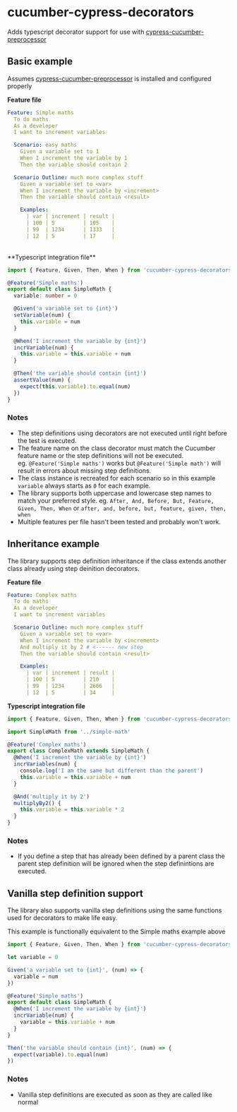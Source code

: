 # cucumber-cypress-decorators

Adds typescript decorator support for use with [cypress-cucumber-preprocessor](https://github.com/TheBrainFamily/cypress-cucumber-preprocessor)

## Basic example

Assumes [cypress-cucumber-preprocessor](https://github.com/TheBrainFamily/cypress-cucumber-preprocessor) is installed and configured properly

**Feature file**

``` yaml
Feature: Simple maths
  To do maths
  As a developer
  I want to increment variables

  Scenario: easy maths
    Given a variable set to 1
    When I increment the variable by 1
    Then the variable should contain 2

  Scenario Outline: much more complex stuff
    Given a variable set to <var>
    When I increment the variable by <increment>
    Then the variable should contain <result>

    Examples:
      | var | increment | result |
      | 100 | 5         | 105    |
      | 99  | 1234      | 1333   |
      | 12  | 5         | 17     |
```
<br>
**Typescript integration file**

``` typescript
import { Feature, Given, Then, When } from 'cucumber-cypress-decorators'

@Feature('Simple maths')
export default class SimpleMath {
  variable: number = 0

  @Given('a variable set to {int}')
  setVariable(num) {
    this.variable = num
  }

  @When('I increment the variable by {int}')
  incrVariable(num) {
    this.variable = this.variable + num
  }

  @Then('the variable should contain {int}')
  assertValue(num) {
    expect(this.variable).to.equal(num)
  })
}
```

### Notes

* The step definitions using decorators are not executed until right before the test is executed.
* The feature name on the class decorator must match the Cucumber feature name or the step definitions will not be executed. eg. `@Feature('Simple maths')` works but `@Feature('Simple math')` will result in errors about missing step definitions.
* The class instance is recreated for each scenario so in this example `variable` always starts as `0` for each example.
* The library supports both uppercase and lowercase step names to match your preferred style. eg. `After, And, Before, But, Feature, Given, Then, When` or `after, and, before, but, feature, given, then, when`
* Multiple features per file hasn't been tested and probably won't work.

## Inheritance example

The library supports step definition inheritance if the class extends another class already using step deinition decorators.

**Feature file**

``` yaml
Feature: Complex maths
  To do maths
  As a developer
  I want to increment variables

  Scenario Outline: much more complex stuff
    Given a variable set to <var>
    When I increment the variable by <increment>
    And multiply it by 2 # <------ new step
    Then the variable should contain <result>

    Examples:
      | var | increment | result |
      | 100 | 5         | 210    |
      | 99  | 1234      | 2666   |
      | 12  | 5         | 34     |
```

**Typescript integration file**

``` typescript
import { Feature, Given, Then, When } from 'cucumber-cypress-decorators'

import SimpleMath from '../simple-math'

@Feature('Complex maths')
export class ComplexMath extends SimpleMath {
  @When('I increment the variable by {int}')
  incrVariables(num) {
    console.log('I am the same but different than the parent')
    this.variable = this.variable + num
  }

  @And('multiply it by 2')
  multiplyBy2() {
    this.variable = this.variable * 2
  }
}
```

### Notes

* If you define a step that has already been defined by a parent class the parent step definition will be ignored when the step definintions are executed.

## Vanilla step definition support

The library also supports vanilla step definitions using the same functions used for decorators to make life easy.

This example is functionally equivalent to the Simple maths example above

``` typescript
import { Feature, Given, Then, When } from 'cucumber-cypress-decorators'

let variable = 0

Given('a variable set to {int}', (num) => {
  variable = num
})

@Feature('Simple maths')
export default class SimpleMath {
  @When('I increment the variable by {int}')
  incrVariable(num) {
    variable = this.variable + num
  }
}

Then('the variable should contain {int}', (num) => {
  expect(variable).to.equal(num)
})
```

### Notes

* Vanilla step definitions are executed as soon as they are called like normal